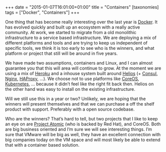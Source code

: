 +++
date = "2015-01-07T16:01:00+01:00"
title = "Containers"
[taxonomies]
tags = ["Docker", "Containers"]
+++

One thing that has become really interesting over the last year is [Docker](https://www.docker.com/). It has evolved quickly and built up an ecosystem with a really active community. At work, we started to migrate from a old monolithic infrastructure to a service based infrastructure. We are deploying a mix of different platforms and tools and are trying to keep us independent of specific tools, we think it is too early to see who is the winners, and what platform or project that still will be around in five years.

We have made two assumptions, containers and Linux, and I can almost guarantee you that this will area will continue to grow. At the moment we are using a mix of [Heroku](https://www.heroku.com/) and a inhouse system built around [Helios](https://github.com/spotify/helios) (+ [Consul](https://consul.io/), [Nginx](http://nginx.org/), [HAProxy](http://www.haproxy.org/), ...). We choose not to use platforms like [CoreOS](https://coreos.com/), [Kubernetes](https://github.com/googlecloudplatform/kubernetes), ... because it didn’t feel like the right fit back then. Helios on the other hand was easy to install on the existing infrastructure.

Will we still use this in a year or two? Unlikely, we are hoping that the winners will present themselves and that we can purchase a off the shelf product with support. Preferably with a open source codebase.

Who are the winners? That’s hard to tell, but two projects that I like to keep an eye on are [Project Atomic](http://www.projectatomic.io/) (who is backed by Red Hat), and CoreOS. Both are big business oriented and I’m sure we will see interesting things. I’m sure that VMware will be big as well, they have an excellent connection with big companies today on the VM space and will most likely be able to extend that with a container based solution.
